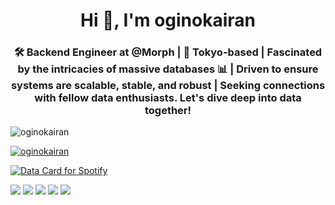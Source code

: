 <h1 align="center">Hi 👋, I'm oginokairan</h1>
<h3 align="center">🛠 Backend Engineer at @Morph | 🗼 Tokyo-based | Fascinated by the intricacies of massive databases 📊 | Driven to ensure systems are scalable, stable, and robust | Seeking connections with fellow data enthusiasts. Let's dive deep into data together!</h3>

<p align="left"> <img src="https://komarev.com/ghpvc/?username=oginokairan&label=Profile%20views&color=0e75b6&style=flat" alt="oginokairan" /> </p>

<p align="left"> <a href="https://github.com/ryo-ma/github-profile-trophy"><img src="https://github-profile-trophy.vercel.app/?username=oginokairan" alt="oginokairan" /></a> </p>

<a href="https://data-card-for-spotify.herokuapp.com/card?user_id=awh1p5wx2kcimpgvmw53c503z">
  <img src="https://data-card-for-spotify.herokuapp.com/api/card?user_id=awh1p5wx2kcimpgvmw53c503z" alt="Data Card for Spotify">
</a>

[![](https://raw.githubusercontent.com/oginokairan/oginokairan/main/profile-summary-card-output/dark/0-profile-details.svg)](https://github.com/vn7n24fzkq/github-profile-summary-cards)
[![](https://raw.githubusercontent.com/oginokairan/oginokairan/main/profile-summary-card-output/dark/1-repos-per-language.svg)](https://github.com/vn7n24fzkq/github-profile-summary-cards) [![](https://raw.githubusercontent.com/oginokairan/oginokairan/main/profile-summary-card-output/dark/2-most-commit-language.svg)](https://github.com/vn7n24fzkq/github-profile-summary-cards)
[![](https://raw.githubusercontent.com/oginokairan/oginokairan/main/profile-summary-card-output/dark/3-stats.svg)](https://github.com/vn7n24fzkq/github-profile-summary-cards) [![](https://raw.githubusercontent.com/oginokairan/oginokairan/main/profile-summary-card-output/dark/4-productive-time.svg)](https://github.com/vn7n24fzkq/github-profile-summary-cards)
